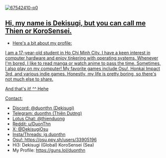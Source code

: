 <a href="https://ibb.co/378Dxph"><img src="https://i.ibb.co/nbVHX7k/67542410-p0.jpg" alt="67542410-p0" border="0">

## Hi, my name is Dekisugi, but you can call me Thien or KoroSensei. 

+ Here's a bit about my profile:

I am a 17-year-old student in Ho Chi Minh City. I have a keen interest in computer hardware and enjoy tinkering with operating systems. 
Whenever I'm bored, I like to read manga or watch anime to pass the time. Sometimes, I also play on my computer! 
My favorite games include Osu!, Honkai Impact 3rd, and various indie games. Honestly, my life is pretty boring, so there's not much else to share. 

And that's it! ^^ Hehe

Contact:
+ Discord: @duonthn (Dekisugi)
+ Telegram: duonthn (Thiên Dương)
+ Lotus Chat: @thienduong
+ Reddit: u/DuonThn
+ X: @DekisugiOsu
+ Insta/Threads: ig.duonthn
+ Osu!: https://osu.ppy.sh/users/33905196
+ Hi3: Dekisugi (Global) KoroSensei (Sea)
+ My Profile: https://guns.lol/duonthn
